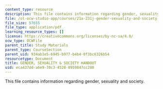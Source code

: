 ```yaml
---
content_type: resource
description: This file contains information regarding gender, sexuality and society.
file: /ol-ocw-studio-app/courses/21a-231j-gender-sexuality-and-society-spring-2006/eca437dda6e970c345288959847cc280_MIT21A_213JS06_6_factors.pdf
file_size: 57655
file_type: application/pdf
learning_resource_types: []
license: https://creativecommons.org/licenses/by-nc-sa/4.0/
ocw_type: OCWFile
parent_title: Study Materials
parent_type: CourseSection
parent_uid: 934ab1e5-6945-b977-b4b4-0f3bc6326b54
resourcetype: Document
title: GENDER, SEXUALITY & SOCIETY HANDOUT
uid: eca437dd-a6e9-70c3-4528-8959847cc280
---
```

This file contains information regarding gender, sexuality and society.
